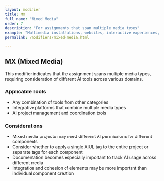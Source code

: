 ```yaml
---
layout: modifier
title: MX
full_name: "Mixed Media"
order: 7
description: "For assignments that span multiple media types"
example: "Multimedia installations, websites, interactive experiences, transmedia projects"
permalink: /modifiers/mixed-media.html

---
```


## MX (Mixed Media)

This modifier indicates that the assignment spans multiple media types, requiring consideration of different AI tools across various domains.

### Applicable Tools
- Any combination of tools from other categories
- Integrative platforms that combine multiple media types
- AI project management and coordination tools

### Considerations
- Mixed media projects may need different AI permissions for different components
- Consider whether to apply a single AIUL tag to the entire project or separate tags for each component
- Documentation becomes especially important to track AI usage across different media
- Integration and cohesion of elements may be more important than individual component creation